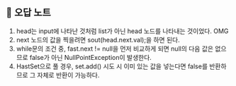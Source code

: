 ## 📝 오답 노트

1. head는 input에 나타난 것처럼 list가 아닌 head 노드를 나타내는 것이었다. OMG
2. next 노드의 값을 찍을려면 sout(head.next.val);을 하면 된다.
3. while문의 조건 중, fast.next != null을 먼저 비교하게 되면 null의 다음 값은 없으므로 false가 아닌 NullPointException이 발생한다.
4. HastSet으로 풀 경우, set.add() 시도 시 이미 있는 값을 넣는다면 false를 반환하므로 그 자체로 반환이 가능하다.​
